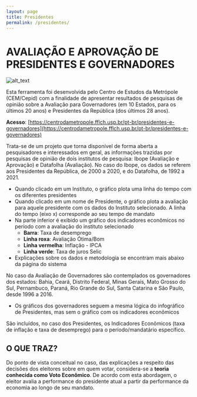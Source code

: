 ```yaml
---
layout: page
title: Presidentes
permalink: /presidentes/
---
```


# AVALIAÇÃO E APROVAÇÃO DE PRESIDENTES E GOVERNADORES

![alt_text](/manuais/assets/images/Presidentes/1.png "image_tooltip")


Esta ferramenta foi desenvolvida pelo Centro de Estudos da Metrópole (CEM/Cepid) com a finalidade de apresentar resultados de pesquisas de opinião sobre a Avaliação para Governadores (em 10 Estados, para os últimos 20 anos) e Presidentes da República (dos últimos 28 anos).​​​​​​​

**Acesso**: [https://centrodametropole.fflch.usp.br/pt-br/presidentes-e-governadores](https://centrodametropole.fflch.usp.br/pt-br/presidentes-e-governadores)

Trata-se de um projeto que torna disponível de forma aberta a pesquisadores e interessados em geral, as informações trazidas por pesquisas de opinião de dois institutos de pesquisa: Ibope (Avaliação e Aprovação) e Datafolha (Avaliação). No caso do Ibope, os dados se referem aos Presidentes da República, de 2000 a 2020, e do Datafolha, de 1992 a 2021.

* Quando clicado em um Instituto, o gráfico plota uma linha do tempo com os diferentes presidentes
* Quando clicado em um nome de Presidente, o gráfico plota a avaliação para aquele presidente com os dados do Instituto selecionado. A linha do tempo (eixo x) corresponde ao seu tempo de mandato
* Na parte inferior é exibido um gráfico dos indicadores econômicos no período com a avaliação do instituto selecionado
    * **Barra**: Taxa de desemprego
    * **Linha roxa**: Avaliação Ótima/Bom
    * **Linha vermelha**: Inflação  - IPCA
    * **Linha verde**: Taxa de juros Selic
* Explicações sobre os dados e metodologia se encontram mais abaixo da página do sistema

No caso da Avaliação de Governadores são contemplados os governadores dos estados: Bahia, Ceará, Distrito Federal, Minas Gerais, Mato Grosso do Sul, Pernambuco, Paraná, Rio Grande do Sul, Santa Catarina e São Paulo, desde 1996 a 2016.



* Os gráficos dos governadores seguem a mesma lógica do infográfico de Presidentes, mas sem o gráfico com os indicadores econômicos

São incluídos, no caso dos Presidentes, os Indicadores Econômicos (taxa de inflação e taxa de desemprego) para o período/mandatário específico.


## O QUE TRAZ?

Do ponto de vista conceitual no caso, das explicações a respeito das decisões dos eleitores sobre em quem votar, considera-se a **teoria conhecida como Voto Econômico**. De acordo com esta abordagem, o eleitor avalia a performance do presidente atual a partir da performance da economia ao longo de seu mandato.
